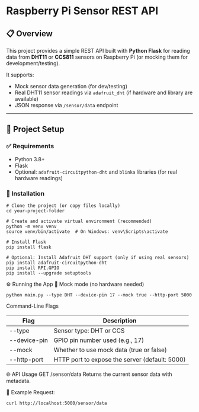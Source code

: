 # Raspberry Pi Sensor REST API

## 📋 Overview

This project provides a simple REST API built with **Python Flask** for reading data from **DHT11** or **CCS811** sensors on Raspberry Pi (or mocking them for development/testing).

It supports:
- Mock sensor data generation (for dev/testing)
- Real DHT11 sensor readings via `adafruit_dht` (if hardware and library are available)
- JSON response via `/sensor/data` endpoint

---

## 🚀 Project Setup

### ✅ Requirements

- Python 3.8+
- Flask
- Optional: `adafruit-circuitpython-dht` and `blinka` libraries (for real hardware readings)

### 🔧 Installation

```
# Clone the project (or copy files locally)
cd your-project-folder

# Create and activate virtual environment (recommended)
python -m venv venv
source venv/bin/activate  # On Windows: venv\Scripts\activate

# Install Flask
pip install flask

# Optional: Install Adafruit DHT support (only if using real sensors)
pip install adafruit-circuitpython-dht
pip install RPI.GPIO
pip install --upgrade setuptools
```

⚙️ Running the App
🧪 Mock mode (no hardware needed)
```
python main.py --type DHT --device-pin 17 --mock true --http-port 5000
```

Command-Line Flags

| Flag         | Description                                    |
|--------------|------------------------------------------------|
| --type       | Sensor type: DHT or CCS                        |
| --device-pin | GPIO pin number used (e.g., 17)                |
| --mock       | Whether to use mock data (true or false)       |
| --http-port  | HTTP port to expose the server (default: 5000) |

🌐 API Usage
GET /sensor/data
Returns the current sensor data with metadata.

🔄 Example Request:
```
curl http://localhost:5000/sensor/data
```